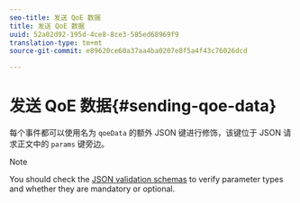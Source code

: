 ```yaml
---
seo-title: 发送 QoE 数据
title: 发送 QoE 数据
uuid: 52a02d92-195d-4ce8-8ce3-585ed68969f9
translation-type: tm+mt
source-git-commit: e89620ce60a37aa4ba0207e8f5a4f43c76026dcd

---
```



# 发送 QoE 数据{#sending-qoe-data}

每个事件都可以使用名为 `qoeData` 的额外 JSON 键进行修饰，该键位于 JSON 请求正文中的 `params` 键旁边。

>[!NOTE]
>
>You should check the [JSON validation schemas](/help/media-collection-api/mc-api-impl/mc-api-validate-reqs.md) to verify parameter types and whether they are mandatory or optional.

